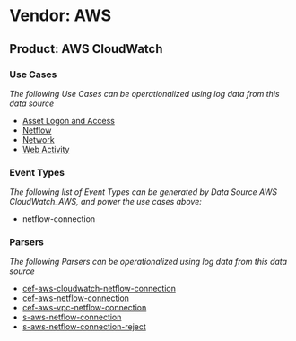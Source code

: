 Vendor: AWS
===========
Product: AWS CloudWatch
-----------------------

### Use Cases

_The following Use Cases can be operationalized using log data from this data source_

* [Asset Logon and Access](../UseCases/usecase_asset_logon_and_access.md)
* [Netflow](../UseCases/usecase_netflow.md)
* [Network](../UseCases/usecase_network.md)
* [Web Activity](../UseCases/usecase_web_activity.md)


### Event Types

_The following list of Event Types can be generated by Data Source AWS CloudWatch_AWS, and power the use cases above:_

- netflow-connection


### Parsers

_The following Parsers can be operationalized using log data from this data source_

* [cef-aws-cloudwatch-netflow-connection](../Parsers/parserContent_cef-aws-cloudwatch-netflow-connection.md)
* [cef-aws-netflow-connection](../Parsers/parserContent_cef-aws-netflow-connection.md)
* [cef-aws-vpc-netflow-connection](../Parsers/parserContent_cef-aws-vpc-netflow-connection.md)
* [s-aws-netflow-connection](../Parsers/parserContent_s-aws-netflow-connection.md)
* [s-aws-netflow-connection-reject](../Parsers/parserContent_s-aws-netflow-connection-reject.md)

